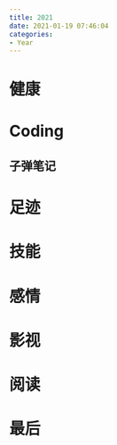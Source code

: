 ```yaml
---
title: 2021
date: 2021-01-19 07:46:04
categories:
- Year
---
```


# 健康

# Coding

## 子弹笔记

# 足迹

# 技能

# 感情

# 影视

# 阅读

# 最后
















